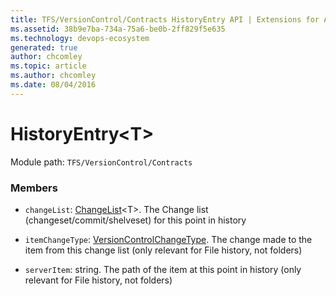 ```yaml
---
title: TFS/VersionControl/Contracts HistoryEntry API | Extensions for Azure DevOps Services
ms.assetid: 38b9e7ba-734a-75a6-be0b-2ff829f5e635
ms.technology: devops-ecosystem
generated: true
author: chcomley
ms.topic: article
ms.author: chcomley
ms.date: 08/04/2016
---
```


# HistoryEntry&lt;T&gt;

Module path: `TFS/VersionControl/Contracts`

### Members

* `changeList`: [ChangeList](../../../TFS/VersionControl/Contracts/ChangeList.md)&lt;T&gt;. The Change list (changeset/commit/shelveset) for this point in history

* `itemChangeType`: [VersionControlChangeType](../../../TFS/VersionControl/Contracts/VersionControlChangeType.md). The change made to the item from this change list (only relevant for File history, not folders)

* `serverItem`: string. The path of the item at this point in history (only relevant for File history, not folders)
